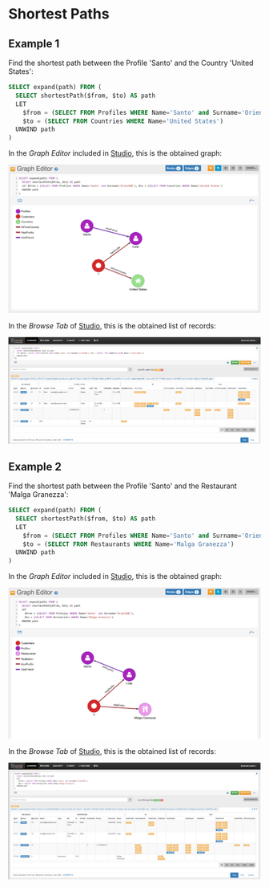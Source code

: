 
# Shortest Paths

## Example 1
 
Find the shortest path between the Profile 'Santo' and the Country 'United States':

```sql
SELECT expand(path) FROM (
  SELECT shortestPath($from, $to) AS path 
  LET 
    $from = (SELECT FROM Profiles WHERE Name='Santo' and Surname='OrientDB'), 
    $to = (SELECT FROM Countries WHERE Name='United States') 
  UNWIND path
)
```

In the _Graph Editor_ included in [Studio](../../../studio/README.md), this is the obtained graph:
 
![](../../../images/demo-dbs/social-travel-agency/shortestpath_1_graph.png)

In the _Browse Tab_ of [Studio](../../../studio/README.md), this is the obtained list of records:

![](../../../images/demo-dbs/social-travel-agency/shortestpath_1_browse.png)


## Example 2
 
Find the shortest path between the Profile 'Santo' and the Restaurant 'Malga Granezza':

```sql
SELECT expand(path) FROM (
  SELECT shortestPath($from, $to) AS path 
  LET 
    $from = (SELECT FROM Profiles WHERE Name='Santo' and Surname='OrientDB'), 
    $to = (SELECT FROM Restaurants WHERE Name='Malga Granezza') 
  UNWIND path
)
```

In the _Graph Editor_ included in [Studio](../../../studio/README.md), this is the obtained graph:
 
![](../../../images/demo-dbs/social-travel-agency/shortestpath_2_graph.png)

In the _Browse Tab_ of [Studio](../../../studio/README.md), this is the obtained list of records:

![](../../../images/demo-dbs/social-travel-agency/shortestpath_2_browse.png)
